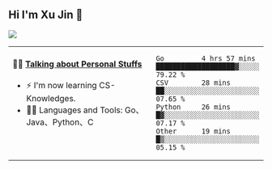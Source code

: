 
## Hi I'm Xu Jin 👋
![](https://komarev.com/ghpvc/?username=jiayouxujin&color=brightgreen&label=PROFILE+VIEWS)



<table align="center">
<tr>
<td valign="top" width="60%">

#### 🏋️‍♀️ <a href="https://github.com/jiayouxujin" target="_blank">Talking about Personal Stuffs</a>
<!-- recent_releases starts -->

- ⚡  I'm now learning CS-Knowledges.  
- 🏊‍♂️ Languages and Tools: Go、Java、Python、C
<!-- recent_releases ends -->
</td>
<td>
 
<!--START_SECTION:waka-->

```text
Go         4 hrs 57 mins   ███████████████████▓░░░░░   79.22 %
CSV        28 mins         ██░░░░░░░░░░░░░░░░░░░░░░░   07.65 %
Python     26 mins         █▓░░░░░░░░░░░░░░░░░░░░░░░   07.17 %
Other      19 mins         █▒░░░░░░░░░░░░░░░░░░░░░░░   05.15 %
```

<!--END_SECTION:waka-->
 
</td>
</tr>
</table>





